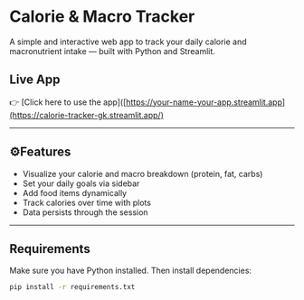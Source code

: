 # Calorie & Macro Tracker

A simple and interactive web app to track your daily calorie and macronutrient intake — built with Python and Streamlit.

## Live App

👉 [Click here to use the app]([https://your-name-your-app.streamlit.app](https://calorie-tracker-gk.streamlit.app/)

---

## ⚙Features

-  Visualize your calorie and macro breakdown (protein, fat, carbs)
-  Set your daily goals via sidebar
-  Add food items dynamically
-  Track calories over time with plots
-  Data persists through the session

---

## Requirements

Make sure you have Python installed. Then install dependencies:

```bash
pip install -r requirements.txt

